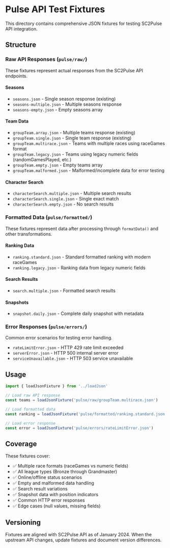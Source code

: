 # Pulse API Test Fixtures

This directory contains comprehensive JSON fixtures for testing SC2Pulse API integration.

## Structure

### Raw API Responses (`pulse/raw/`)
These fixtures represent actual responses from the SC2Pulse API endpoints.

#### Seasons
- `seasons.json` - Single season response (existing)
- `seasons-multiple.json` - Multiple seasons response
- `seasons-empty.json` - Empty seasons array

#### Team Data  
- `groupTeam.array.json` - Multiple teams response (existing)
- `groupTeam.single.json` - Single team response (existing)
- `groupTeam.multirace.json` - Teams with multiple races using raceGames format
- `groupTeam.legacy.json` - Teams using legacy numeric fields (randomGamesPlayed, etc.)
- `groupTeam.empty.json` - Empty teams array
- `groupTeam.malformed.json` - Malformed/incomplete data for error testing

#### Character Search
- `characterSearch.multiple.json` - Multiple search results
- `characterSearch.single.json` - Single exact match
- `characterSearch.empty.json` - No search results

### Formatted Data (`pulse/formatted/`)
These fixtures represent data after processing through `formatData()` and other transformations.

#### Ranking Data
- `ranking.standard.json` - Standard formatted ranking with modern raceGames
- `ranking.legacy.json` - Ranking data from legacy numeric fields

#### Search Results
- `search.multiple.json` - Formatted search results

#### Snapshots
- `snapshot.daily.json` - Complete daily snapshot with metadata

### Error Responses (`pulse/errors/`)
Common error scenarios for testing error handling.

- `rateLimitError.json` - HTTP 429 rate limit exceeded
- `serverError.json` - HTTP 500 internal server error  
- `serviceUnavailable.json` - HTTP 503 service unavailable

## Usage

```typescript
import { loadJsonFixture } from '../loadJson'

// Load raw API response
const teams = loadJsonFixture('pulse/raw/groupTeam.multirace.json')

// Load formatted data
const ranking = loadJsonFixture('pulse/formatted/ranking.standard.json')

// Load error response
const error = loadJsonFixture('pulse/errors/rateLimitError.json')
```

## Coverage

These fixtures cover:

- ✅ Multiple race formats (raceGames vs numeric fields)
- ✅ All league types (Bronze through Grandmaster)
- ✅ Online/offline status scenarios
- ✅ Empty and malformed data handling
- ✅ Search result variations
- ✅ Snapshot data with position indicators
- ✅ Common HTTP error responses
- ✅ Edge cases (null values, missing fields)

## Versioning

Fixtures are aligned with SC2Pulse API as of January 2024. When the upstream API changes, update fixtures and document version differences.